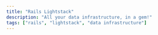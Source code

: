 ```yaml
---
title: "Rails Lightstack"
description: "All your data infrastructure, in a gem!"
tags: ["rails", "lightstack", "data infrastructure"]
---
```



